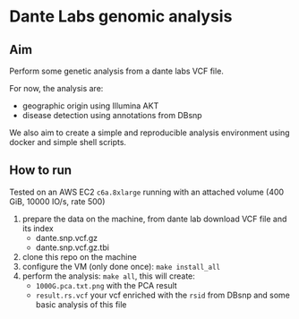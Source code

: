 # Dante Labs genomic analysis 

## Aim 

Perform some genetic analysis from a dante labs VCF file. 

For now, the analysis are: 
* geographic origin using Illumina AKT 
* disease detection using annotations from DBsnp 

We also aim to create a simple and reproducible analysis environment using docker and simple shell scripts. 

## How to run 

Tested on an AWS EC2 `c6a.8xlarge` running  with an attached volume (400 GiB, 10000 IO/s, rate 500)

1. prepare the data on the machine, from dante lab download VCF file and its index 
    * dante.snp.vcf.gz
    * dante.snp.vcf.gz.tbi 
1. clone this repo on the machine 
1. configure the VM (only done once): `make install_all`
1. perform the analysis: `make all`, this will create:
    * `1000G.pca.txt.png` with the PCA result 
    * `result.rs.vcf` your vcf enriched with the `rsid` from DBsnp and some basic analysis of this file 